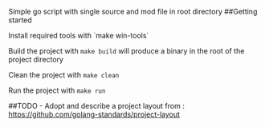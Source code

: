 Simple go script with single source and mod file in root directory
##Getting started

Install required tools with \`make win-tools`

Build the project with `make build` will produce a binary in the root of the project directory

Clean the project with `make clean` 

Run the project with `make run`

##TODO - Adopt and describe a project layout from : https://github.com/golang-standards/project-layout
